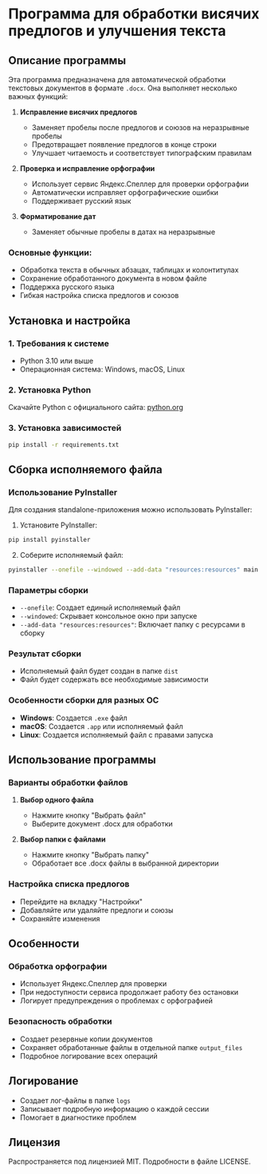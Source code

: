 # Программа для обработки висячих предлогов и улучшения текста

## Описание программы
Эта программа предназначена для автоматической обработки текстовых документов в формате `.docx`. Она выполняет несколько важных функций:

1. **Исправление висячих предлогов**
   - Заменяет пробелы после предлогов и союзов на неразрывные пробелы
   - Предотвращает появление предлогов в конце строки
   - Улучшает читаемость и соответствует типографским правилам

2. **Проверка и исправление орфографии**
   - Использует сервис Яндекс.Спеллер для проверки орфографии
   - Автоматически исправляет орфографические ошибки
   - Поддерживает русский язык

3. **Форматирование дат**
   - Заменяет обычные пробелы в датах на неразрывные

### Основные функции:
- Обработка текста в обычных абзацах, таблицах и колонтитулах
- Сохранение обработанного документа в новом файле
- Поддержка русского языка
- Гибкая настройка списка предлогов и союзов

## Установка и настройка

### 1. Требования к системе
- Python 3.10 или выше
- Операционная система: Windows, macOS, Linux

### 2. Установка Python
Скачайте Python с официального сайта: [python.org](https://www.python.org/)

### 3. Установка зависимостей
```bash
pip install -r requirements.txt
```

## Сборка исполняемого файла

### Использование PyInstaller
Для создания standalone-приложения можно использовать PyInstaller:

1. Установите PyInstaller:
```bash
pip install pyinstaller
```

2. Соберите исполняемый файл:
```bash
pyinstaller --onefile --windowed --add-data "resources:resources" main.py
```

### Параметры сборки
- `--onefile`: Создает единый исполняемый файл
- `--windowed`: Скрывает консольное окно при запуске
- `--add-data "resources:resources"`: Включает папку с ресурсами в сборку

### Результат сборки
- Исполняемый файл будет создан в папке `dist`
- Файл будет содержать все необходимые зависимости

### Особенности сборки для разных ОС
- **Windows**: Создается `.exe` файл
- **macOS**: Создается `.app` или исполняемый файл
- **Linux**: Создается исполняемый файл с правами запуска

## Использование программы

### Варианты обработки файлов
1. **Выбор одного файла** 
   - Нажмите кнопку "Выбрать файл"
   - Выберите документ .docx для обработки

2. **Выбор папки с файлами**
   - Нажмите кнопку "Выбрать папку"
   - Обработает все .docx файлы в выбранной директории

### Настройка списка предлогов
- Перейдите на вкладку "Настройки"
- Добавляйте или удаляйте предлоги и союзы
- Сохраняйте изменения

## Особенности

### Обработка орфографии
- Использует Яндекс.Спеллер для проверки
- При недоступности сервиса продолжает работу без остановки
- Логирует предупреждения о проблемах с орфографией

### Безопасность обработки
- Создает резервные копии документов
- Сохраняет обработанные файлы в отдельной папке `output_files`
- Подробное логирование всех операций

## Логирование
- Создает лог-файлы в папке `logs`
- Записывает подробную информацию о каждой сессии
- Помогает в диагностике проблем

## Лицензия
Распространяется под лицензией MIT. Подробности в файле LICENSE.